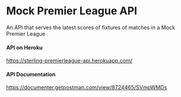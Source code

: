# Mock Premier League API

An API that serves the latest scores of fixtures of matches in a Mock Premier League

#### API on Heroku

https://sterling-premierleague-api.herokuapp.com/

#### API Documentation

https://documenter.getpostman.com/view/8724465/SVmpWMDs
